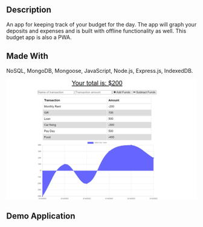 ## Description
An app for keeping track of your budget for the day. The app will graph your deposits and expenses and is built with offline functionality as well. This budget app is also a PWA.

## Made With
NoSQL, MongoDB, Mongoose, JavaScript, Node.js, Express.js, IndexedDB.

![budget tracker page](./images/Capture.PNG)

## Demo Application

